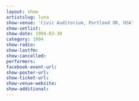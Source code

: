 ```yaml
---
layout: show
artistslug: luna
show-venue: 'Civic Auditorium, Portland OR, USA'
show-setlist: 
show-date: 1994-03-30
category: 1994
show-radio: 
show-lastfm: 
show-cancelled: 
performers: 
facebook-event-url: 
show-poster-url: 
show-ticket-url: 
show-venue-website: 
show-additional: 
---
```


